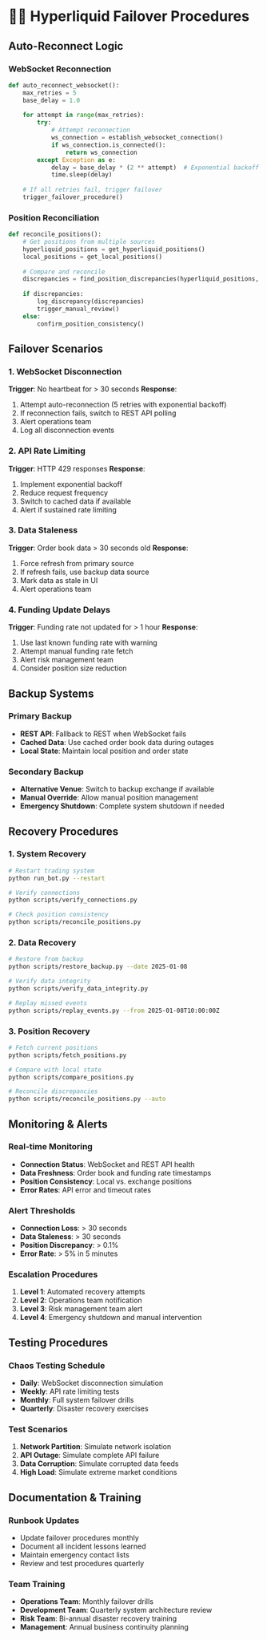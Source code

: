 # 👨‍🚀 Hyperliquid Failover Procedures

## Auto-Reconnect Logic

### WebSocket Reconnection
```python
def auto_reconnect_websocket():
    max_retries = 5
    base_delay = 1.0
    
    for attempt in range(max_retries):
        try:
            # Attempt reconnection
            ws_connection = establish_websocket_connection()
            if ws_connection.is_connected():
                return ws_connection
        except Exception as e:
            delay = base_delay * (2 ** attempt)  # Exponential backoff
            time.sleep(delay)
    
    # If all retries fail, trigger failover
    trigger_failover_procedure()
```

### Position Reconciliation
```python
def reconcile_positions():
    # Get positions from multiple sources
    hyperliquid_positions = get_hyperliquid_positions()
    local_positions = get_local_positions()
    
    # Compare and reconcile
    discrepancies = find_position_discrepancies(hyperliquid_positions, local_positions)
    
    if discrepancies:
        log_discrepancy(discrepancies)
        trigger_manual_review()
    else:
        confirm_position_consistency()
```

## Failover Scenarios

### 1. WebSocket Disconnection
**Trigger**: No heartbeat for > 30 seconds
**Response**:
1. Attempt auto-reconnection (5 retries with exponential backoff)
2. If reconnection fails, switch to REST API polling
3. Alert operations team
4. Log all disconnection events

### 2. API Rate Limiting
**Trigger**: HTTP 429 responses
**Response**:
1. Implement exponential backoff
2. Reduce request frequency
3. Switch to cached data if available
4. Alert if sustained rate limiting

### 3. Data Staleness
**Trigger**: Order book data > 30 seconds old
**Response**:
1. Force refresh from primary source
2. If refresh fails, use backup data source
3. Mark data as stale in UI
4. Alert operations team

### 4. Funding Update Delays
**Trigger**: Funding rate not updated for > 1 hour
**Response**:
1. Use last known funding rate with warning
2. Attempt manual funding rate fetch
3. Alert risk management team
4. Consider position size reduction

## Backup Systems

### Primary Backup
- **REST API**: Fallback to REST when WebSocket fails
- **Cached Data**: Use cached order book data during outages
- **Local State**: Maintain local position and order state

### Secondary Backup
- **Alternative Venue**: Switch to backup exchange if available
- **Manual Override**: Allow manual position management
- **Emergency Shutdown**: Complete system shutdown if needed

## Recovery Procedures

### 1. System Recovery
```bash
# Restart trading system
python run_bot.py --restart

# Verify connections
python scripts/verify_connections.py

# Check position consistency
python scripts/reconcile_positions.py
```

### 2. Data Recovery
```bash
# Restore from backup
python scripts/restore_backup.py --date 2025-01-08

# Verify data integrity
python scripts/verify_data_integrity.py

# Replay missed events
python scripts/replay_events.py --from 2025-01-08T10:00:00Z
```

### 3. Position Recovery
```bash
# Fetch current positions
python scripts/fetch_positions.py

# Compare with local state
python scripts/compare_positions.py

# Reconcile discrepancies
python scripts/reconcile_positions.py --auto
```

## Monitoring & Alerts

### Real-time Monitoring
- **Connection Status**: WebSocket and REST API health
- **Data Freshness**: Order book and funding rate timestamps
- **Position Consistency**: Local vs. exchange positions
- **Error Rates**: API error and timeout rates

### Alert Thresholds
- **Connection Loss**: > 30 seconds
- **Data Staleness**: > 30 seconds
- **Position Discrepancy**: > 0.1%
- **Error Rate**: > 5% in 5 minutes

### Escalation Procedures
1. **Level 1**: Automated recovery attempts
2. **Level 2**: Operations team notification
3. **Level 3**: Risk management team alert
4. **Level 4**: Emergency shutdown and manual intervention

## Testing Procedures

### Chaos Testing Schedule
- **Daily**: WebSocket disconnection simulation
- **Weekly**: API rate limiting tests
- **Monthly**: Full system failover drills
- **Quarterly**: Disaster recovery exercises

### Test Scenarios
1. **Network Partition**: Simulate network isolation
2. **API Outage**: Simulate complete API failure
3. **Data Corruption**: Simulate corrupted data feeds
4. **High Load**: Simulate extreme market conditions

## Documentation & Training

### Runbook Updates
- Update failover procedures monthly
- Document all incident lessons learned
- Maintain emergency contact lists
- Review and test procedures quarterly

### Team Training
- **Operations Team**: Monthly failover drills
- **Development Team**: Quarterly system architecture review
- **Risk Team**: Bi-annual disaster recovery training
- **Management**: Annual business continuity planning

